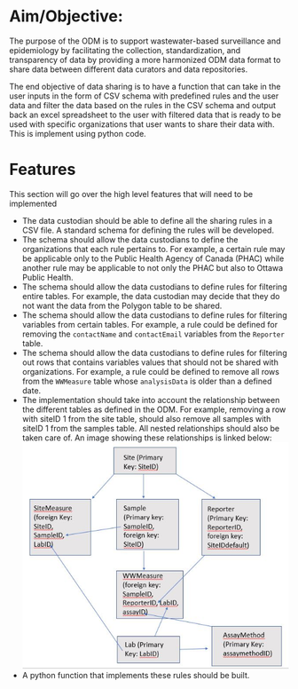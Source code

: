 # Aim/Objective:

The purpose of the ODM is to support wastewater-based surveillance and epidemiology by facilitating the collection, standardization, and transparency of data by providing a more harmonized ODM data format to share data between different data curators and data repositories. 

The end objective of data sharing is to have a function that can take in the user inputs in the form of CSV schema with predefined rules and the user data and filter the data based on the rules in the CSV schema and output back an excel spreadsheet to the user with filtered data that is ready to be used with specific organizations that user wants to share their data with. This is implement using python code.

# Features

This section will go over the high level features that will need to be implemented

* The data custodian should be able to define all the sharing rules in a CSV file. A standard schema for defining the rules will be developed.
* The schema should allow the data custodians to define the organizations that each rule pertains to. For example, a certain rule may be applicable only to the Public Health Agency of Canada (PHAC) while another rule may be applicable to not only the PHAC but also to Ottawa Public Health.
* The schema should allow the data custodians to define rules for filtering entire tables. For example, the data custodian may decide that they do not want the data from the Polygon table to be shared.
* The schema should allow the data custodians to define rules for filtering variables from certain tables. For example, a rule could be defined for removing the `contactName` and `contactEmail` variables from the `Reporter` table.
* The schema should allow the data custodians to define rules for filtering out rows that contains variables values that should not be shared with organizations. For example, a rule could be defined to remove all rows from the `WWMeasure` table whose `analysisData` is older than a defined date.
* The implementation should take into account the relationship between the different tables as defined in the ODM. For example, removing a row with siteID 1 from the site table, should also remove all samples with siteID 1 from the samples table. All nested relationships should also be taken care of. An image showing these relationships is linked below:
![table relations](table_relations.jpg)
* A python function that implements these rules should be built.




